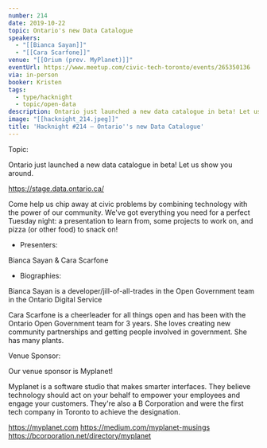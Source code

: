 ```yaml
---
number: 214
date: 2019-10-22
topic: Ontario's new Data Catalogue
speakers:
  - "[[Bianca Sayan]]"
  - "[[Cara Scarfone]]"
venue: "[[Orium (prev. MyPlanet)]]"
eventUrl: https://www.meetup.com/civic-tech-toronto/events/265350136
via: in-person
booker: Kristen
tags:
  - type/hacknight
  - topic/open-data
description: Ontario just launched a new data catalogue in beta! Let us show you around. https://stage.data.ontario.ca/
image: "[[hacknight_214.jpeg]]"
title: 'Hacknight #214 – Ontario''s new Data Catalogue'
---
```


Topic:

Ontario just launched a new data catalogue in beta! Let us show you around.

https://stage.data.ontario.ca/

Come help us chip away at civic problems by combining technology with the power of our community. We've got everything you need for a perfect Tuesday night: a presentation to learn from, some projects to work on, and pizza (or other food) to snack on!

+ Presenters:

Bianca Sayan & Cara Scarfone

+ Biographies:

Bianca Sayan is a developer/jill-of-all-trades in the Open Government team in the Ontario Digital Service

Cara Scarfone is a cheerleader for all things open and has been with the Ontario Open Government team for 3 years. She loves creating new community partnerships and getting people involved in government. She has many plants.


Venue Sponsor:

Our venue sponsor is Myplanet!

Myplanet is a software studio that makes smarter interfaces. They believe technology should act on your behalf to empower your employees and engage your customers. They're also a B Corporation and were the first tech company in Toronto to achieve the designation.

https://myplanet.com
https://medium.com/myplanet-musings
https://bcorporation.net/directory/myplanet
